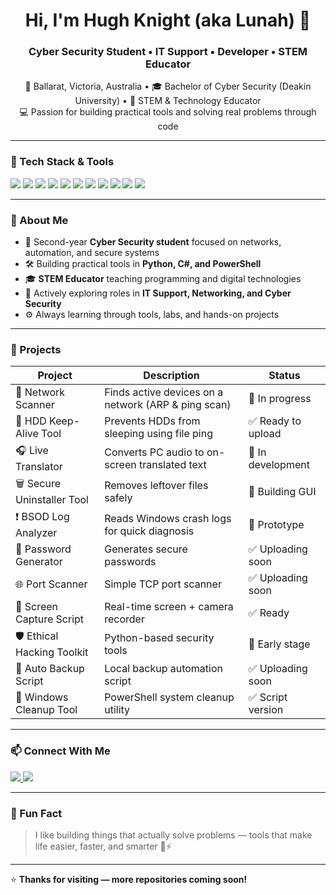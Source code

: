 <h1 align="center">Hi, I'm Hugh Knight (aka Lunah) 👋</h1>
<h3 align="center">Cyber Security Student • IT Support • Developer • STEM Educator</h3>

<p align="center">
  📍 Ballarat, Victoria, Australia • 🎓 Bachelor of Cyber Security (Deakin University) • 🔧 STEM & Technology Educator <br>
  💻 Passion for building practical tools and solving real problems through code
</p>

---

### 🔧 Tech Stack & Tools

<p>
  <img src="https://img.shields.io/badge/Python-3776AB?style=flat&logo=python&logoColor=white" />
  <img src="https://img.shields.io/badge/C%23-239120?style=flat&logo=c-sharp&logoColor=white" />
  <img src="https://img.shields.io/badge/PowerShell-5391FE?style=flat&logo=powershell&logoColor=white" />
  <img src="https://img.shields.io/badge/Bash-4EAA25?style=flat&logo=gnubash&logoColor=white" />
  <img src="https://img.shields.io/badge/Wireshark-1679A7?style=flat&logo=wireshark&logoColor=white" />
  <img src="https://img.shields.io/badge/Cisco-1BA0D7?style=flat&logo=cisco&logoColor=white" />
  <img src="https://img.shields.io/badge/Kali%20Linux-557C94?style=flat&logo=kalilinux&logoColor=white" />
  <img src="https://img.shields.io/badge/Git-F05032?style=flat&logo=git&logoColor=white" />
  <img src="https://img.shields.io/badge/VS%20Code-007ACC?style=flat&logo=visualstudiocode&logoColor=white" />
  <img src="https://img.shields.io/badge/Windows-0078D6?style=flat&logo=windows&logoColor=white" />
  <img src="https://img.shields.io/badge/Linux-FCC624?style=flat&logo=linux&logoColor=black" />
</p>

---

### 🚀 About Me

- 🔐 Second-year **Cyber Security student** focused on networks, automation, and secure systems  
- 🛠️ Building practical tools in **Python, C#, and PowerShell**  
- 🎓 **STEM Educator** teaching programming and digital technologies  
- 💼 Actively exploring roles in **IT Support, Networking, and Cyber Security**  
- ⚙️ Always learning through tools, labs, and hands-on projects  

---

### 📂 Projects

| Project | Description | Status |
|----------|-------------|--------|
| 🔎 Network Scanner | Finds active devices on a network (ARP & ping scan) | 🚧 In progress |
| 💾 HDD Keep-Alive Tool | Prevents HDDs from sleeping using file ping | ✅ Ready to upload |
| 🎧 Live Translator | Converts PC audio to on-screen translated text | 🚧 In development |
| 🗑️ Secure Uninstaller Tool | Removes leftover files safely | 🚧 Building GUI |
| ❗ BSOD Log Analyzer | Reads Windows crash logs for quick diagnosis | 🧪 Prototype |
| 🔐 Password Generator | Generates secure passwords | ✅ Uploading soon |
| 🌐 Port Scanner | Simple TCP port scanner | ✅ Uploading soon |
| 🎥 Screen Capture Script | Real-time screen + camera recorder | ✅ Ready |
| 🛡️ Ethical Hacking Toolkit | Python-based security tools | 🚧 Early stage |
| 🔁 Auto Backup Script | Local backup automation script | ✅ Uploading soon |
| 🧹 Windows Cleanup Tool | PowerShell system cleanup utility | ✅ Script version |

---

### 📫 Connect With Me

<p>
  <a href="https://www.linkedin.com/in/hugh-knight-australia" target="_blank">
    <img src="https://img.shields.io/badge/LinkedIn-Hugh%20Knight-0077B5?style=for-the-badge&logo=linkedin&logoColor=white">
  </a>
  <a href="https://github.com/HughKnightOCE" target="_blank">
    <img src="https://img.shields.io/badge/GitHub-HughKnightOCE-181717?style=for-the-badge&logo=github&logoColor=white">
  </a>
</p>

---

### 🧠 Fun Fact
> I like building things that actually solve problems — tools that make life easier, faster, and smarter 🔧⚡

---

⭐ **Thanks for visiting — more repositories coming soon!**
